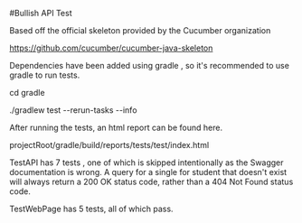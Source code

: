 #Bullish API Test 

Based off the official skeleton provided by the Cucumber organization 

https://github.com/cucumber/cucumber-java-skeleton

Dependencies have been added using gradle , so it's recommended to use gradle to run tests.

cd gradle

./gradlew test --rerun-tasks --info

After running the tests, an html report can be found here. 

projectRoot/gradle/build/reports/tests/test/index.html

TestAPI has 7 tests , one of which is skipped intentionally as the Swagger documentation is wrong. A query for a single for student that doesn't exist will always return a 200 OK status code, rather than a 404 Not Found status code.

TestWebPage has 5 tests, all of which pass. 